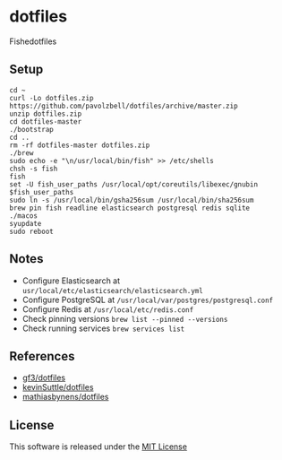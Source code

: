 # dotfiles

Fishedotfiles

## Setup

    cd ~
    curl -Lo dotfiles.zip https://github.com/pavolzbell/dotfiles/archive/master.zip
    unzip dotfiles.zip
    cd dotfiles-master
    ./bootstrap
    cd ..
    rm -rf dotfiles-master dotfiles.zip
    ./brew
    sudo echo -e "\n/usr/local/bin/fish" >> /etc/shells
    chsh -s fish
    fish
    set -U fish_user_paths /usr/local/opt/coreutils/libexec/gnubin $fish_user_paths
    sudo ln -s /usr/local/bin/gsha256sum /usr/local/bin/sha256sum
    brew pin fish readline elasticsearch postgresql redis sqlite
    ./macos
    syupdate
    sudo reboot

## Notes

* Configure Elasticsearch at `usr/local/etc/elasticsearch/elasticsearch.yml`
* Configure PostgreSQL at `/usr/local/var/postgres/postgresql.conf`
* Configure Redis at `/usr/local/etc/redis.conf`
* Check pinning versions `brew list --pinned --versions`
* Check running services `brew services list`

## References

* [gf3/dotfiles](https://github.com/gf3/dotfiles)
* [kevinSuttle/dotfiles](https://github.com/kevinSuttle/dotfiles)
* [mathiasbynens/dotfiles](https://github.com/mathiasbynens/dotfiles)

## License

This software is released under the [MIT License](LICENSE.md)

